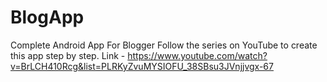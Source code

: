 # BlogApp
Complete Android App For Blogger
Follow the series on YouTube to create this app step by step.
Link - https://www.youtube.com/watch?v=BrLCH410Rcg&list=PLRKyZvuMYSIOFU_38SBsu3JVnjjvgx-67
